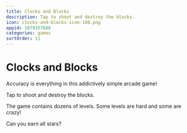 ```yaml
---
title: Clocks and Blocks
description: Tap to shoot and destroy the blocks.
icon: clocks-and-blocks-icon-180.png
appid: 1079357688
categories: games
sortOrder: 11
---
```

# Clocks and Blocks

Accuracy is everything in this addictively simple arcade game!

Tap to shoot and destroy the blocks.

The game contains dozens of levels.
Some levels are hard and some are crazy!

Can you earn all stars?
